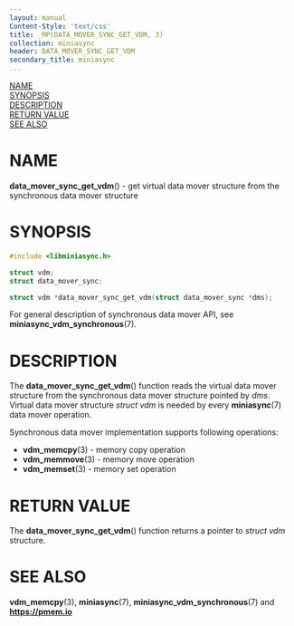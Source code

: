 ```yaml
---
layout: manual
Content-Style: 'text/css'
title: _MP(DATA_MOVER_SYNC_GET_VDM, 3)
collection: miniasync
header: DATA_MOVER_SYNC_GET_VDM
secondary_title: miniasync
...
```


[comment]: <> (SPDX-License-Identifier: BSD-3-Clause)
[comment]: <> (Copyright 2022, Intel Corporation)

[comment]: <> (data_mover_sync_get_vdm.3 -- man page for miniasync data_mover_sync_get_vdm operation)

[NAME](#name)<br />
[SYNOPSIS](#synopsis)<br />
[DESCRIPTION](#description)<br />
[RETURN VALUE](#return-value)<br />
[SEE ALSO](#see-also)<br />

# NAME #

**data_mover_sync_get_vdm**() - get virtual data mover structure from the synchronous
data mover structure

# SYNOPSIS #

```c
#include <libminiasync.h>

struct vdm;
struct data_mover_sync;

struct vdm *data_mover_sync_get_vdm(struct data_mover_sync *dms);
```

For general description of synchronous data mover API, see **miniasync_vdm_synchronous**(7).

# DESCRIPTION #

The **data_mover_sync_get_vdm**() function reads the virtual data mover structure
from the synchronous data mover structure pointed by *dms*. Virtual data mover
structure *struct vdm* is needed by every **miniasync**(7) data mover operation.

Synchronous data mover implementation supports following operations:

* **vdm_memcpy**(3) - memory copy operation
* **vdm_memmove**(3) - memory move operation
* **vdm_memset**(3) - memory set operation

# RETURN VALUE #

The **data_mover_sync_get_vdm**() function returns a pointer to *struct vdm* structure.

# SEE ALSO #

**vdm_memcpy**(3), **miniasync**(7),
**miniasync_vdm_synchronous**(7) and **<https://pmem.io>**
